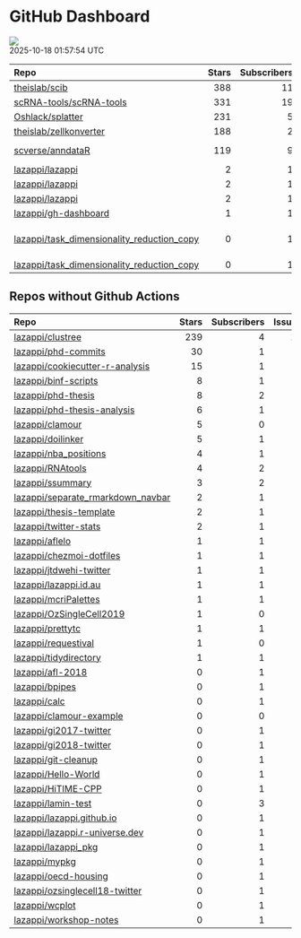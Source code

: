 GitHub Dashboard
================

![](https://github.com/lazappi/gh-dashboard/workflows/Render%20Status/badge.svg)  
2025-10-18 01:57:54 UTC

| Repo                                                                                                        | Stars | Subscribers | Issues | Forks | Status                                                                                                                                                                                                                                                                                                                                                                                                          | Commit                                                                                                                                                                                                    |
|:------------------------------------------------------------------------------------------------------------|------:|------------:|-------:|------:|:----------------------------------------------------------------------------------------------------------------------------------------------------------------------------------------------------------------------------------------------------------------------------------------------------------------------------------------------------------------------------------------------------------------|:----------------------------------------------------------------------------------------------------------------------------------------------------------------------------------------------------------|
| [theislab/scib](https://github.com/theislab/scib)                                                           |   388 |          11 |     44 |    71 | [![](https://github.com/theislab/scib/workflows/Deployment/badge.svg)](https://github.com/theislab/scib/actions/runs/17798929225) [![](https://github.com/theislab/scib/workflows/Test/badge.svg)](https://github.com/theislab/scib/actions/runs/17798929209)                                                                                                                                                   | <a href="https://github.com/theislab/scib/commit/b73b18dcbb65a13fc441f05d54175daea87e3bef" title="Pin anndata2ri (#427)">b73b18</a>                                                                       |
| [scRNA-tools/scRNA-tools](https://github.com/scRNA-tools/scRNA-tools)                                       |   331 |          19 |      6 |    83 | [![](https://github.com/scRNA-tools/scRNA-tools/workflows/Build-site/badge.svg)](https://github.com/scRNA-tools/scRNA-tools/actions/runs/18581638919)                                                                                                                                                                                                                                                           | <a href="https://github.com/scRNA-tools/scRNA-tools/commit/39f8949a86b6014e25777f1c57bf7fc791dcd9bc" title="Merge pull request #303 from lazappi/main">39f894</a>                                         |
| [Oshlack/splatter](https://github.com/Oshlack/splatter)                                                     |   231 |           5 |      8 |    60 | [![](https://github.com/Oshlack/splatter/workflows/R-CMD-check-bioc/badge.svg)](https://github.com/Oshlack/splatter/actions/runs/16899418104)                                                                                                                                                                                                                                                                   | <a href="https://github.com/Oshlack/splatter/commit/65286c7789f10c4ebc7f34b0e5a8fdc6616472a2" title="Bump actions/checkout from 4 to 5 (#182)">65286c</a>                                                 |
| [theislab/zellkonverter](https://github.com/theislab/zellkonverter)                                         |   188 |           2 |     13 |    31 | [![](https://github.com/theislab/zellkonverter/workflows/R-CMD-check-bioc/badge.svg)](https://github.com/theislab/zellkonverter/actions/runs/17228682094)                                                                                                                                                                                                                                                       | <a href="https://github.com/theislab/zellkonverter/commit/a1f81b51ffb9706fa5d5a33084fbd3110a7dd859" title="Merge pull request #150 from theislab/dependabot/github_actions/actions/checkout-5">a1f81b</a> |
| [scverse/anndataR](https://github.com/scverse/anndataR)                                                     |   119 |           9 |     29 |    14 | [![](https://github.com/scverse/anndataR/workflows/R-CMD-check/badge.svg)](https://github.com/scverse/anndataR/actions/runs/18598188881) [![](https://github.com/scverse/anndataR/workflows/lint/badge.svg)](https://github.com/scverse/anndataR/actions/runs/18598188846) [![](https://github.com/scverse/anndataR/workflows/pkgdown/badge.svg)](https://github.com/scverse/anndataR/actions/runs/18598188865) | <a href="https://github.com/scverse/anndataR/commit/f765aab8e4944ae7b67eab34f3bdae9982b39e03" title="Add missing NEWS entry">f765aa</a>                                                                   |
| [lazappi/lazappi](https://github.com/lazappi/lazappi)                                                       |     2 |           1 |      0 |     1 | [![](https://github.com/lazappi/lazappi/workflows/Metrics%20(status)/badge.svg)](https://github.com/lazappi/lazappi/actions/runs/18608146808)                                                                                                                                                                                                                                                                   | <a href="https://github.com/lazappi/lazappi/commit/266dd7615a369de918789785250f203431736c9c" title="Update github-intro.svg - [Skip GitHub Action]">266dd7</a>                                            |
| [lazappi/lazappi](https://github.com/lazappi/lazappi)                                                       |     2 |           1 |      0 |     1 | [![](https://github.com/lazappi/lazappi/workflows/Metrics%20(intro)/badge.svg)](https://github.com/lazappi/lazappi/actions/runs/18608697691)                                                                                                                                                                                                                                                                    | <a href="https://github.com/lazappi/lazappi/commit/b4ae307d0c55f702b56ad3f575fb1872a4555b4d" title="Update github-status.svg - [Skip GitHub Action]">b4ae30</a>                                           |
| [lazappi/lazappi](https://github.com/lazappi/lazappi)                                                       |     2 |           1 |      0 |     1 | [![](https://github.com/lazappi/lazappi/workflows/Render%20README/badge.svg)](https://github.com/lazappi/lazappi/actions/runs/18609069577)                                                                                                                                                                                                                                                                      | <a href="https://github.com/lazappi/lazappi/commit/dd0915b4be9c902596586e484432400d33698d21" title="Update github-intro.svg - [Skip GitHub Action]">dd0915</a>                                            |
| [lazappi/gh-dashboard](https://github.com/lazappi/gh-dashboard)                                             |     1 |           1 |      0 |     1 | [![](https://github.com/lazappi/gh-dashboard/workflows/Render%20Status/badge.svg)](https://github.com/lazappi/gh-dashboard/actions/runs/18609046341)                                                                                                                                                                                                                                                            | <a href="https://github.com/lazappi/gh-dashboard/commit/b6e665483a421d8a194aef93bd03e5ea6f60f7bc" title="Re-build status page">b6e665</a>                                                                 |
| [lazappi/task_dimensionality_reduction_copy](https://github.com/lazappi/task_dimensionality_reduction_copy) |     0 |           1 |      1 |     0 | [![](https://github.com/lazappi/task_dimensionality_reduction_copy/workflows/Build/badge.svg)](https://github.com/lazappi/task_dimensionality_reduction_copy/actions/runs/10900153403) [![](https://github.com/lazappi/task_dimensionality_reduction_copy/workflows/Test/badge.svg)](https://github.com/lazappi/task_dimensionality_reduction_copy/actions/runs/10900153410)                                    | \<a href=“<https://github.com/lazappi/task_dimensionality_reduction_copy/commit/73ff05ef0a090fa9bb57773c579d6f79bebca8cb>” title=“Revert”chore(template): sync with lazappi/task_template”“\>73ff05</a>   |
| [lazappi/task_dimensionality_reduction_copy](https://github.com/lazappi/task_dimensionality_reduction_copy) |     0 |           1 |      1 |     0 | [![](https://github.com/lazappi/task_dimensionality_reduction_copy/workflows/.github/workflows/template-sync.yaml/badge.svg)](https://github.com/lazappi/task_dimensionality_reduction_copy/actions/runs/10901234566)                                                                                                                                                                                           | <a href="https://github.com/lazappi/task_dimensionality_reduction_copy/commit/8335debf0c0a896588d45abed10fd6c558dc76ea" title="Add upstream branch to sync action">8335de</a>                             |

## Repos without Github Actions

| Repo                                                                                      | Stars | Subscribers | Issues | Forks |
|:------------------------------------------------------------------------------------------|------:|------------:|-------:|------:|
| [lazappi/clustree](https://github.com/lazappi/clustree)                                   |   239 |           4 |     12 |    15 |
| [lazappi/phd-commits](https://github.com/lazappi/phd-commits)                             |    30 |           1 |      0 |     7 |
| [lazappi/cookiecutter-r-analysis](https://github.com/lazappi/cookiecutter-r-analysis)     |    15 |           1 |      0 |     5 |
| [lazappi/binf-scripts](https://github.com/lazappi/binf-scripts)                           |     8 |           1 |      0 |     7 |
| [lazappi/phd-thesis](https://github.com/lazappi/phd-thesis)                               |     8 |           2 |      0 |     4 |
| [lazappi/phd-thesis-analysis](https://github.com/lazappi/phd-thesis-analysis)             |     6 |           1 |      0 |     2 |
| [lazappi/clamour](https://github.com/lazappi/clamour)                                     |     5 |           0 |      1 |     1 |
| [lazappi/doilinker](https://github.com/lazappi/doilinker)                                 |     5 |           1 |      2 |     0 |
| [lazappi/nba_positions](https://github.com/lazappi/nba_positions)                         |     4 |           1 |      0 |     0 |
| [lazappi/RNAtools](https://github.com/lazappi/RNAtools)                                   |     4 |           2 |      6 |     2 |
| [lazappi/ssummary](https://github.com/lazappi/ssummary)                                   |     3 |           2 |      0 |     0 |
| [lazappi/separate_rmarkdown_navbar](https://github.com/lazappi/separate_rmarkdown_navbar) |     2 |           1 |      0 |     2 |
| [lazappi/thesis-template](https://github.com/lazappi/thesis-template)                     |     2 |           1 |      0 |     0 |
| [lazappi/twitter-stats](https://github.com/lazappi/twitter-stats)                         |     2 |           1 |      0 |     7 |
| [lazappi/aflelo](https://github.com/lazappi/aflelo)                                       |     1 |           1 |      0 |     0 |
| [lazappi/chezmoi-dotfiles](https://github.com/lazappi/chezmoi-dotfiles)                   |     1 |           1 |      0 |     0 |
| [lazappi/jtdwehi-twitter](https://github.com/lazappi/jtdwehi-twitter)                     |     1 |           1 |      0 |     1 |
| [lazappi/lazappi.id.au](https://github.com/lazappi/lazappi.id.au)                         |     1 |           1 |      0 |     1 |
| [lazappi/mcriPalettes](https://github.com/lazappi/mcriPalettes)                           |     1 |           1 |      0 |     0 |
| [lazappi/OzSingleCell2019](https://github.com/lazappi/OzSingleCell2019)                   |     1 |           0 |      0 |     0 |
| [lazappi/prettytc](https://github.com/lazappi/prettytc)                                   |     1 |           1 |      0 |     0 |
| [lazappi/requestival](https://github.com/lazappi/requestival)                             |     1 |           0 |      0 |     0 |
| [lazappi/tidydirectory](https://github.com/lazappi/tidydirectory)                         |     1 |           1 |      0 |     0 |
| [lazappi/afl-2018](https://github.com/lazappi/afl-2018)                                   |     0 |           1 |      0 |     0 |
| [lazappi/bpipes](https://github.com/lazappi/bpipes)                                       |     0 |           1 |      0 |     0 |
| [lazappi/calc](https://github.com/lazappi/calc)                                           |     0 |           1 |      0 |     0 |
| [lazappi/clamour-example](https://github.com/lazappi/clamour-example)                     |     0 |           0 |      0 |     0 |
| [lazappi/gi2017-twitter](https://github.com/lazappi/gi2017-twitter)                       |     0 |           1 |      0 |     0 |
| [lazappi/gi2018-twitter](https://github.com/lazappi/gi2018-twitter)                       |     0 |           1 |      0 |     1 |
| [lazappi/git-cleanup](https://github.com/lazappi/git-cleanup)                             |     0 |           1 |      0 |     0 |
| [lazappi/Hello-World](https://github.com/lazappi/Hello-World)                             |     0 |           1 |      0 |     0 |
| [lazappi/HiTIME-CPP](https://github.com/lazappi/HiTIME-CPP)                               |     0 |           1 |      0 |     4 |
| [lazappi/lamin-test](https://github.com/lazappi/lamin-test)                               |     0 |           3 |      0 |     0 |
| [lazappi/lazappi.github.io](https://github.com/lazappi/lazappi.github.io)                 |     0 |           1 |      0 |     0 |
| [lazappi/lazappi.r-universe.dev](https://github.com/lazappi/lazappi.r-universe.dev)       |     0 |           1 |      1 |     0 |
| [lazappi/lazappi_pkg](https://github.com/lazappi/lazappi_pkg)                             |     0 |           1 |      0 |     0 |
| [lazappi/mypkg](https://github.com/lazappi/mypkg)                                         |     0 |           1 |      0 |     0 |
| [lazappi/oecd-housing](https://github.com/lazappi/oecd-housing)                           |     0 |           1 |      0 |     0 |
| [lazappi/ozsinglecell18-twitter](https://github.com/lazappi/ozsinglecell18-twitter)       |     0 |           1 |      0 |     0 |
| [lazappi/wcplot](https://github.com/lazappi/wcplot)                                       |     0 |           1 |      0 |     0 |
| [lazappi/workshop-notes](https://github.com/lazappi/workshop-notes)                       |     0 |           1 |      0 |     0 |
